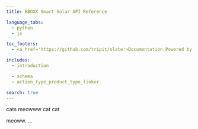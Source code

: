 ```yaml
---
title: BBOXX Smart Solar API Reference

language_tabs:
  - python
  - js

toc_footers:
  - <a href='https://github.com/tripit/slate'>Documentation Powered by Slate</a>

includes:
  - introduction

  - schema
  - action_type_product_type_linker

search: true
---
```

cats
meowww  cat
cat

meoww.
...


